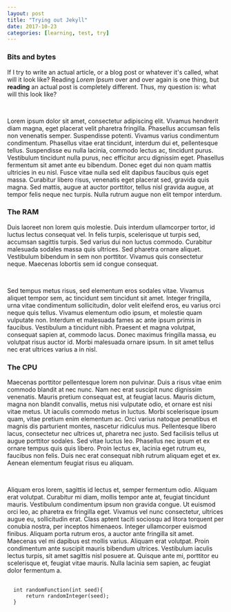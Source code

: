 ```yaml
---
layout: post
title: "Trying out Jekyll"
date: 2017-10-23
categories: [learning, test, try]
---
```


### Bits and bytes
If I try to write an actual article, or a blog post or whatever it's called, what will it look like? Reading _Lorem Ipsum_ over and over again is one thing, but **reading** an actual post is completely different. Thus, my question is: what will this look like?

<br>

Lorem ipsum dolor sit amet, consectetur adipiscing elit. Vivamus hendrerit diam magna, eget placerat velit pharetra fringilla. Phasellus accumsan felis non venenatis semper. Suspendisse potenti. Vivamus varius condimentum condimentum. Phasellus vitae erat tincidunt, interdum dui et, pellentesque tellus. Suspendisse eu nulla lacinia, commodo lectus ac, tincidunt purus. Vestibulum tincidunt nulla purus, nec efficitur arcu dignissim eget. Phasellus fermentum sit amet ante eu bibendum. Donec eget dui non quam mattis ultricies in eu nisl. Fusce vitae nulla sed elit dapibus faucibus quis eget massa. Curabitur libero risus, venenatis eget placerat sed, gravida quis magna. Sed mattis, augue at auctor porttitor, tellus nisl gravida augue, at tempor felis neque nec turpis. Nulla rutrum augue non elit tempor interdum.

### The RAM
Duis laoreet non lorem quis molestie. Duis interdum ullamcorper tortor, id luctus lectus consequat vel. In felis turpis, scelerisque ut turpis sed, accumsan sagittis turpis. Sed varius dui non luctus commodo. Curabitur malesuada sodales massa quis ultrices. Sed pharetra ornare aliquet. Vestibulum bibendum in sem non porttitor. Vivamus quis consectetur neque. Maecenas lobortis sem id congue consequat.

<br>

Sed tempus metus risus, sed elementum eros sodales vitae. Vivamus aliquet tempor sem, ac tincidunt sem tincidunt sit amet. Integer fringilla, urna vitae condimentum sollicitudin, dolor velit eleifend eros, eu varius orci neque quis tellus. Vivamus elementum odio ipsum, et molestie quam vulputate non. Interdum et malesuada fames ac ante ipsum primis in faucibus. Vestibulum a tincidunt nibh. Praesent et magna volutpat, consequat sapien at, commodo lacus. Donec maximus fringilla massa, eu volutpat risus auctor id. Morbi malesuada ornare ipsum. In sit amet tellus nec erat ultrices varius a in nisl.

### The CPU
Maecenas porttitor pellentesque lorem non pulvinar. Duis a risus vitae enim commodo blandit at nec nunc. Nam nec erat suscipit nunc dignissim venenatis. Mauris pretium consequat est, at feugiat lacus. Mauris dictum, magna non blandit convallis, metus nisi vulputate odio, et ornare est nisi vitae metus. Ut iaculis commodo metus in luctus. Morbi scelerisque ipsum quam, vitae pretium enim elementum ac. Orci varius natoque penatibus et magnis dis parturient montes, nascetur ridiculus mus. Pellentesque libero lacus, consectetur nec ultrices ut, pharetra nec justo. Sed facilisis tellus ut augue porttitor sodales. Sed vitae luctus leo. Phasellus nec ipsum et ex ornare tempus quis quis libero. Proin lectus ex, lacinia eget rutrum eu, faucibus non felis. Duis nec erat consequat nibh rutrum aliquam eget et ex. Aenean elementum feugiat risus eu aliquam.

<br>

Aliquam eros lorem, sagittis id lectus et, semper fermentum odio. Aliquam erat volutpat. Curabitur mi diam, mollis tempor ante at, feugiat tincidunt mauris. Vestibulum condimentum ipsum non gravida congue. Ut euismod orci leo, ac pharetra ex fringilla eget. Vivamus vel nunc consectetur, ultrices augue eu, sollicitudin erat. Class aptent taciti sociosqu ad litora torquent per conubia nostra, per inceptos himenaeos. Integer ullamcorper euismod finibus. Aliquam porta rutrum eros, a auctor ante fringilla sit amet. Maecenas vel mi dapibus est mollis varius. Aliquam erat volutpat. Proin condimentum ante suscipit mauris bibendum ultrices. Vestibulum iaculis lectus turpis, sit amet sagittis nisl posuere at. Quisque ante mi, porttitor eu scelerisque et, feugiat vitae mauris. Nulla lacinia sem sapien, ac feugiat dolor fermentum a.

<pre>
  <code>
  int randomFunction(int seed){
      return randomInteger(seed);
  }
  </code>
</pre>
